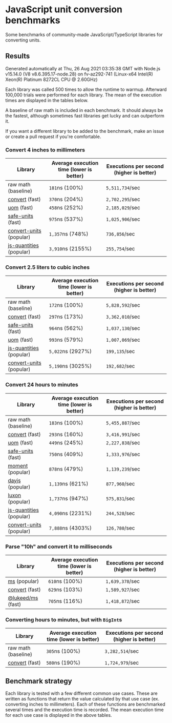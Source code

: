 # JavaScript unit conversion benchmarks

Some benchmarks of community-made JavaScript/TypeScript libraries for converting units.

## Results

<!-- beginblock(results) -->

Generated automatically at Thu, 26 Aug 2021 03:35:38 GMT with Node.js v15.14.0 (V8 v8.6.395.17-node.28) on fv-az292-741 (Linux-x64 Intel(R) Xeon(R) Platinum 8272CL CPU @ 2.60GHz)

Each library was called 500 times to allow the runtime to warmup.
Afterward 100,000 trials were performed for each library.
The mean of the execution times are displayed in the tables below.

A baseline of raw math is included in each benchmark.
It should always be the fastest, although sometimes fast libraries get lucky and can outperform it.

If you want a different library to be added to the benchmark, make an issue or create a pull request if you're comfortable.

### Convert 4 inches to millimeters

| Library                                                            | Average execution time (lower is better) | Executions per second (higher is better) |
| ------------------------------------------------------------------ | ---------------------------------------- | ---------------------------------------- |
| raw math (baseline)                                                | `181`ns (100%)                           | `5,511,734`/sec                          |
| [convert](https://npmjs.com/package/convert) (fast)                | `370`ns (204%)                           | `2,702,295`/sec                          |
| [uom](https://npmjs.com/package/uom) (fast)                        | `458`ns (252%)                           | `2,185,029`/sec                          |
| [safe-units](https://npmjs.com/package/safe-units) (fast)          | `975`ns (537%)                           | `1,025,906`/sec                          |
| [convert-units](https://npmjs.com/package/convert-units) (popular) | `1,357`ns (748%)                         | `736,856`/sec                            |
| [js-quantities](https://npmjs.com/package/js-quantities) (popular) | `3,910`ns (2155%)                        | `255,754`/sec                            |

### Convert 2.5 liters to cubic inches

| Library                                                            | Average execution time (lower is better) | Executions per second (higher is better) |
| ------------------------------------------------------------------ | ---------------------------------------- | ---------------------------------------- |
| raw math (baseline)                                                | `172`ns (100%)                           | `5,828,592`/sec                          |
| [convert](https://npmjs.com/package/convert) (fast)                | `297`ns (173%)                           | `3,362,010`/sec                          |
| [safe-units](https://npmjs.com/package/safe-units) (fast)          | `964`ns (562%)                           | `1,037,130`/sec                          |
| [uom](https://npmjs.com/package/uom) (fast)                        | `993`ns (579%)                           | `1,007,069`/sec                          |
| [js-quantities](https://npmjs.com/package/js-quantities) (popular) | `5,022`ns (2927%)                        | `199,135`/sec                            |
| [convert-units](https://npmjs.com/package/convert-units) (popular) | `5,190`ns (3025%)                        | `192,682`/sec                            |

### Convert 24 hours to minutes

| Library                                                            | Average execution time (lower is better) | Executions per second (higher is better) |
| ------------------------------------------------------------------ | ---------------------------------------- | ---------------------------------------- |
| raw math (baseline)                                                | `183`ns (100%)                           | `5,455,887`/sec                          |
| [convert](https://npmjs.com/package/convert) (fast)                | `293`ns (160%)                           | `3,416,991`/sec                          |
| [uom](https://npmjs.com/package/uom) (fast)                        | `449`ns (245%)                           | `2,227,838`/sec                          |
| [safe-units](https://npmjs.com/package/safe-units) (fast)          | `750`ns (409%)                           | `1,333,976`/sec                          |
| [moment](https://npmjs.com/package/moment) (popular)               | `878`ns (479%)                           | `1,139,239`/sec                          |
| [dayjs](https://npmjs.com/package/dayjs) (popular)                 | `1,139`ns (621%)                         | `877,960`/sec                            |
| [luxon](https://npmjs.com/package/luxon) (popular)                 | `1,737`ns (947%)                         | `575,831`/sec                            |
| [js-quantities](https://npmjs.com/package/js-quantities) (popular) | `4,090`ns (2231%)                        | `244,528`/sec                            |
| [convert-units](https://npmjs.com/package/convert-units) (popular) | `7,888`ns (4303%)                        | `126,780`/sec                            |

### Parse "10h" and convert it to milliseconds

| Library                                                   | Average execution time (lower is better) | Executions per second (higher is better) |
| --------------------------------------------------------- | ---------------------------------------- | ---------------------------------------- |
| [ms](https://npmjs.com/package/ms) (popular)              | `610`ns (100%)                           | `1,639,378`/sec                          |
| [convert](https://npmjs.com/package/convert) (fast)       | `629`ns (103%)                           | `1,589,927`/sec                          |
| [@lukeed/ms](https://npmjs.com/package/@lukeed/ms) (fast) | `705`ns (116%)                           | `1,418,872`/sec                          |

### Converting hours to minutes, but with `BigInt`s

| Library                                             | Average execution time (lower is better) | Executions per second (higher is better) |
| --------------------------------------------------- | ---------------------------------------- | ---------------------------------------- |
| raw math (baseline)                                 | `305`ns (100%)                           | `3,282,514`/sec                          |
| [convert](https://npmjs.com/package/convert) (fast) | `580`ns (190%)                           | `1,724,979`/sec                          |

<!-- endblock(results) -->

## Benchmark strategy

Each library is tested with a few different common use cases.
These are written as functions that return the value calculated by that use case (ex. converting inches to millimeters).
Each of these functions are benchmarked several times and the execution time is recorded.
The mean execution time for each use case is displayed in the above tables.
